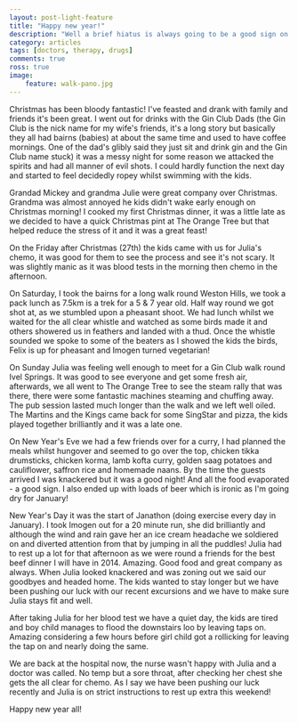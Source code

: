 ```yaml
---
layout: post-light-feature
title: "Happy new year!"
description: "Well a brief hiatus is always going to be a good sign on this blog!"
category: articles
tags: [doctors, therapy, drugs]
comments: true
ross: true
image:
    feature: walk-pano.jpg
---
```


Christmas has been bloody fantastic! I've feasted and drank with family and friends it's been great. I went out for drinks with the Gin Club Dads (the Gin Club is the nick name for my wife's friends, it's a long story but basically they all had bairns (babies) at about the same time and used to have coffee mornings. One of the dad's glibly said they just sit and drink gin and the Gin Club name stuck) it was a messy night for some reason we attacked the spirits and had all manner of evil shots. I could hardly function the next day and started to feel decidedly ropey whilst swimming with the kids.

Grandad Mickey and grandma Julie were great company over Christmas. Grandma was almost annoyed he kids didn't wake early enough on Christmas morning! I cooked my first Christmas dinner, it was a little late as we decided to have a quick Christmas pint at The Orange Tree but that helped reduce the stress of it and it was a great feast!

On the Friday after Christmas (27th) the kids came with us for Julia's chemo, it was good for them to see the process and see it's not scary. It was slightly manic as it was blood tests in the morning then chemo in the afternoon.

On Saturday, I took the bairns for a long walk round Weston Hills, we took a pack lunch as 7.5km is a trek for a 5 & 7 year old. Half way round we got shot at, as we stumbled upon a pheasant shoot. We had lunch whilst we waited for the all clear whistle and watched as some birds made it and others showered us in feathers and landed with a thud. Once the whistle sounded we spoke to some of the beaters as I showed the kids the birds, Felix is up for pheasant and Imogen turned vegetarian!

On Sunday Julia was feeling well enough to meet for a Gin Club walk round Ivel Springs.  It was good to see everyone and get some fresh air, afterwards, we all went to The Orange Tree to see the steam rally that was there, there were some fantastic machines steaming and chuffing away. The pub session lasted much longer than the walk and we left well oiled. The Martins and the Kings came back for some SingStar and pizza, the kids played together brilliantly and it was a late one.

On New Year's Eve we had a few friends over for a curry, I had planned the meals whilst hungover and seemed to go over the top, chicken tikka drumsticks, chicken korma, lamb kofta curry, golden saag potatoes and cauliflower, saffron rice and homemade naans. By the time the guests arrived I was knackered but it was a good night! And all the food evaporated - a good sign. I also ended up with loads of beer which is ironic as I'm going dry for January!

New Year's Day it was the start of Janathon (doing exercise every day in January). I took Imogen out for a 20 minute run, she did brilliantly and although the wind and rain gave her an ice cream headache we soldiered on and diverted attention from that by jumping in all the puddles!  Julia had to rest up a lot for that afternoon as we were round a friends for the best beef dinner I will have in 2014. Amazing. Good food and great company as always. When Julia looked knackered and was zoning out we said our goodbyes and headed home. The kids wanted to stay longer but we have been pushing our luck with our recent excursions and we have to make sure Julia stays fit and well.

After taking Julia for her blood test we have a quiet day, the kids are tired and boy child manages to flood the downstairs loo by leaving taps on. Amazing considering a few hours before girl child got a rollicking for leaving the tap on and nearly doing the same.

We are back at the hospital now, the nurse wasn't happy with Julia and a doctor was called. No temp but a sore throat, after checking her chest she gets the all clear for chemo. As I say we have been pushing our luck recently and Julia is on strict instructions to rest up extra this weekend!

Happy new year all!